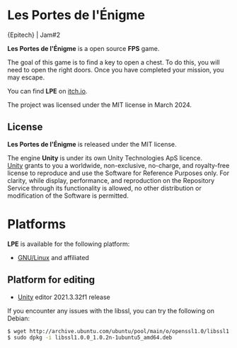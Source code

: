 # Les Portes de l'Énigme

{Epitech} | Jam#2

**Les Portes de l'Énigme** is a open source **FPS** game.

The goal of this game is to find a key to open a chest. To do this, you will need to open the right doors. Once you have completed your mission, you may escape.

You can find **LPE** on [itch.io](https://octavinavarro.itch.io/midnight-scenes-a-safe-place).

The project was licensed under the MIT license in March 2024.

## License

**Les Portes de l'Énigme** is released under the MIT license.

The engine **Unity** is under its own Unity Technologies ApS licence.  
[Unity](https://unity.com/fr/legal/licenses/unity-reference-only-license) grants to you a worldwide, non-exclusive, no-charge, and royalty-free license to reproduce and use the Software for Reference Purposes only. For clarity, while display, performance, and reproduction on the Repository Service through its functionality is allowed, no other distribution or modification of the Software is permitted.

# Platforms

**LPE** is available for the following platform:
- [GNU/Linux] and affiliated

[GNU/Linux]: https://www.itch.io/lpe/#download

## Platform for editing

- [Unity] editor 2021.3.32f1 release

If you encounter any issues with the libssl, you can try the following on Debian:

```bash
$ wget http://archive.ubuntu.com/ubuntu/pool/main/o/openssl1.0/libssl1.0.0_1.0.2n-1ubuntu5_amd64.deb
$ sudo dpkg -i libssl1.0.0_1.0.2n-1ubuntu5_amd64.deb
```

[Unity]: https://unity.com/unity-hub